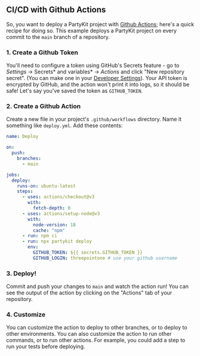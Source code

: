 ## CI/CD with Github Actions

So, you want to deploy a PartyKit project with [Github Actions](https://github.com/features/actions); here's a quick recipe for doing so. This example deploys a PartyKit project on every commit to the `main` branch of a repository.

### 1. Create a Github Token

You'll need to configure a token using GitHub's Secrets feature - go to _Settings_ -> Secrets* and variables* -> _Actions_ and click "New repository secret". (You can make one in your [Developer Settings](https://github.com/settings/tokens/new)). Your API token is encrypted by GitHub, and the action won't print it into logs, so it should be safe! Let's say you've saved the token as `GITHUB_TOKEN`.

### 2. Create a Github Action

Create a new file in your project's `.github/workflows` directory. Name it something like `deploy.yml`. Add these contents:

```yaml
name: Deploy

on:
  push:
    branches:
      - main

jobs:
  deploy:
    runs-on: ubuntu-latest
    steps:
      - uses: actions/checkout@v3
        with:
          fetch-depth: 0
      - uses: actions/setup-node@v3
        with:
          node-version: 18
          cache: "npm"
      - run: npm ci
      - run: npx partykit deploy
        env:
          GITHUB_TOKEN: ${{ secrets.GITHUB_TOKEN }}
          GITHUB_LOGIN: threepointone # use your github username
```

### 3. Deploy!

Commit and push your changes to `main` and watch the action run! You can see the output of the action by clicking on the "Actions" tab of your repository.

### 4. Customize

You can customize the action to deploy to other branches, or to deploy to other environments. You can also customize the action to run other commands, or to run other actions. For example, you could add a step to run your tests before deploying.
